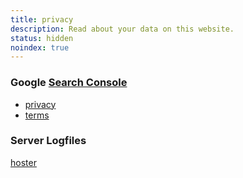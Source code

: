 ```yaml
---
title: privacy
description: Read about your data on this website.
status: hidden
noindex: true
---
```


<!-- https://www.udmedia.de/news/542/dsgvo-checkliste-zur-datenschutzverordnung -->

### Google [Search Console][g-search-console]
- [privacy][g-privacy]
- [terms][g-terms]

### Server Logfiles
[hoster][ud-media-logs]

<!-- ### Cookies
one cookie to save your okay to this -->

[g-search-console]: https://search.google.com/search-console
[g-privacy]: https://policies.google.com/privacy
[g-terms]: https://policies.google.com/terms
[ud-media-logs]: https://www.udmedia.de/service/datenschutz/#datenschutz-1:~:text=Browsertyp%2F%2Dversion,Nutzers%20%C3%BCber%20unsere%20Website%20aufgerufen%20wird

